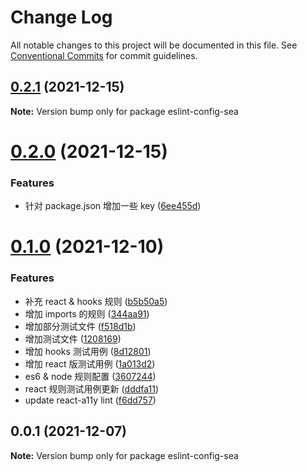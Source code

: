 # Change Log

All notable changes to this project will be documented in this file.
See [Conventional Commits](https://conventionalcommits.org) for commit guidelines.

## [0.2.1](https://github.com/MrSeaWave/lint-config/compare/eslint-config-sea@0.2.0...eslint-config-sea@0.2.1) (2021-12-15)

**Note:** Version bump only for package eslint-config-sea

# [0.2.0](https://github.com/MrSeaWave/lint-config/compare/eslint-config-sea@0.1.0...eslint-config-sea@0.2.0) (2021-12-15)

### Features

- 针对 package.json 增加一些 key ([6ee455d](https://github.com/MrSeaWave/lint-config/commit/6ee455dcc15ca682aa17a12df484a6b9c110a62f))

# [0.1.0](https://github.com/MrSeaWave/lint-config/compare/eslint-config-sea@0.0.1...eslint-config-sea@0.1.0) (2021-12-10)

### Features

- 补充 react & hooks 规则 ([b5b50a5](https://github.com/MrSeaWave/lint-config/commit/b5b50a5d233a1ae7d03fe23e8fb5265dd915cfbb))
- 增加 imports 的规则 ([344aa91](https://github.com/MrSeaWave/lint-config/commit/344aa916bb3ba398448bdace949c3bef2ef30321))
- 增加部分测试文件 ([f518d1b](https://github.com/MrSeaWave/lint-config/commit/f518d1b14d7e2c756e7e500718cb50697e73ceaf))
- 增加测试文件 ([1208169](https://github.com/MrSeaWave/lint-config/commit/12081697eed7ccf115db585e98a8cb3900b4afd3))
- 增加 hooks 测试用例 ([8d12801](https://github.com/MrSeaWave/lint-config/commit/8d12801836fa7413fb396467f3acc0ff3d50cd98))
- 增加 react 版测试用例 ([1a013d2](https://github.com/MrSeaWave/lint-config/commit/1a013d2ace66c39665bfc1866a1317b535bcb9dc))
- es6 & node 规则配置 ([3607244](https://github.com/MrSeaWave/lint-config/commit/3607244284f5a2e3bb6076c9809735ca86cc1b50))
- react 规则测试用例更新 ([dddfa11](https://github.com/MrSeaWave/lint-config/commit/dddfa112b3c89e5faeaf8fea93081f6394f7b258))
- update react-a11y lint ([f6dd757](https://github.com/MrSeaWave/lint-config/commit/f6dd7578ddbf5e5e130f3c0e7459beb8102fb46a))

## 0.0.1 (2021-12-07)

**Note:** Version bump only for package eslint-config-sea
